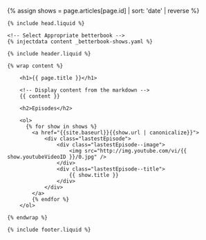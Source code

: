 <!-- Lets plan out the order of videos -->
{% assign shows = page.articles[page.id] | sort: 'date' | reverse  %}


    {% include head.liquid %}
  </head>

  <body {% if page.rtl == true %}dir="rtl" {% endif %}class="page--{{ page.class }}" itemscope itemtype="http://schema.org/WebSite">

  	<!-- Select Appropriate betterbook -->
    {% injectdata content _betterbook-shows.yaml %}

    {% include header.liquid %}

    {% wrap content %}

	    <h1>{{ page.title }}</h1>

	    <!-- Display content from the markdown -->
	    {{ content }}

	    <h2>Episodes</h2>

	    <ol>
	      {% for show in shows %}
	      	<a href="{{site.baseurl}}{{show.url | canonicalize}}">
	      		<div class="lastestEpisode">
		      		<div class="lastestEpisode--image">
		      			<img src="http://img.youtube.com/vi/{{ show.youtubeVideoID }}/0.jpg" />
		      		</div>
		      		<div class="lastestEpisode--title">
		      			{{ show.title }}
		      		</div>
		      	</div>
	      	</a>
		    {% endfor %}
	    </ol>

    {% endwrap %}

    {% include footer.liquid %}
